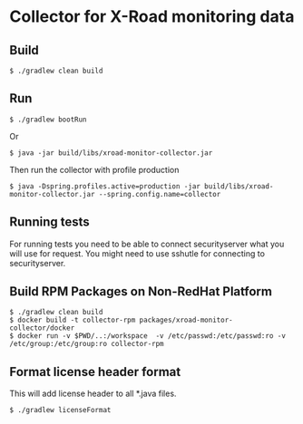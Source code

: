 # Collector for X-Road monitoring data

## Build


    $ ./gradlew clean build


## Run

    $ ./gradlew bootRun

Or

    $ java -jar build/libs/xroad-monitor-collector.jar

Then run the collector with profile production

    $ java -Dspring.profiles.active=production -jar build/libs/xroad-monitor-collector.jar --spring.config.name=collector


## Running tests

For running tests you need to be able to connect securityserver what you will use for request. You might need to use sshutle for connecting to securityserver.

## Build RPM Packages on Non-RedHat Platform
 
    $ ./gradlew clean build
    $ docker build -t collector-rpm packages/xroad-monitor-collector/docker
    $ docker run -v $PWD/..:/workspace  -v /etc/passwd:/etc/passwd:ro -v /etc/group:/etc/group:ro collector-rpm

## Format license header format

This will add license header to all *.java files.

    $ ./gradlew licenseFormat